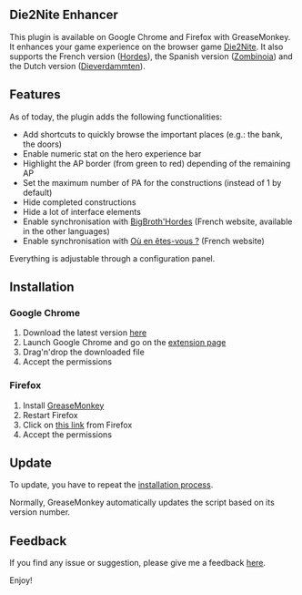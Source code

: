 ## Die2Nite Enhancer

This plugin is available on Google Chrome and Firefox with GreaseMonkey. It enhances your game experience on the browser game
[Die2Nite](http://www.die2nite.com/). It also supports the French version
([Hordes](http://www.hordes.fr/)), the Spanish version
([Zombinoia](http://www.zombinoia.com/)) and the Dutch version
([Dieverdammten](http://www.dieverdammten.de/)).

## Features

As of today, the plugin adds the following functionalities:
- Add shortcuts to quickly browse the important places (e.g.: the bank, the doors)
- Enable numeric stat on the hero experience bar
- Highlight the AP border (from green to red) depending of the remaining AP
- Set the maximum number of PA for the constructions (instead of 1 by default)
- Hide completed constructions
- Hide a lot of interface elements
- Enable synchronisation with [BigBroth'Hordes](http://bbh.fred26.fr/) (French website, available in the other languages)
- Enable synchronisation with [Où en êtes-vous ?](http://www.oeev-hordes.com/) (French website)

Everything is adjustable through a configuration panel.

## Installation

### Google Chrome

1. Download the latest version [here](https://github.com/abeaumet/die2nite_enhancer/raw/master/userscript/die2nite_enhancer.user.js)
2. Launch Google Chrome and go on the [extension page](chrome://extensions)
3. Drag'n'drop the downloaded file
4. Accept the permissions

### Firefox

1. Install [GreaseMonkey](https://addons.mozilla.org/en-US/firefox/addon/greasemonkey/)
2. Restart Firefox
3. Click on [this link](https://github.com/abeaumet/die2nite_enhancer/raw/master/userscript/die2nite_enhancer.user.js) from Firefox
4. Accept the permissions

## Update

To update, you have to repeat the [installation process](#installation).

Normally, GreaseMonkey automatically updates the script based on its version number.

## Feedback

If you find any issue or suggestion, please give me a feedback [here](https://github.com/abeaumet/die2nite_enhancer/issues).


Enjoy!
